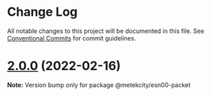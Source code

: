 # Change Log

All notable changes to this project will be documented in this file.
See [Conventional Commits](https://conventionalcommits.org) for commit guidelines.

# [2.0.0](https://github.com/hertzg/etekcity/compare/v1.1.2...v2.0.0) (2022-02-16)

**Note:** Version bump only for package @metekcity/esn00-packet
